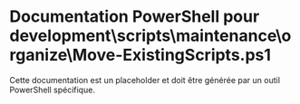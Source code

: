 # Documentation PowerShell pour development\scripts\maintenance\organize\Move-ExistingScripts.ps1

Cette documentation est un placeholder et doit être générée par un outil PowerShell spécifique.
